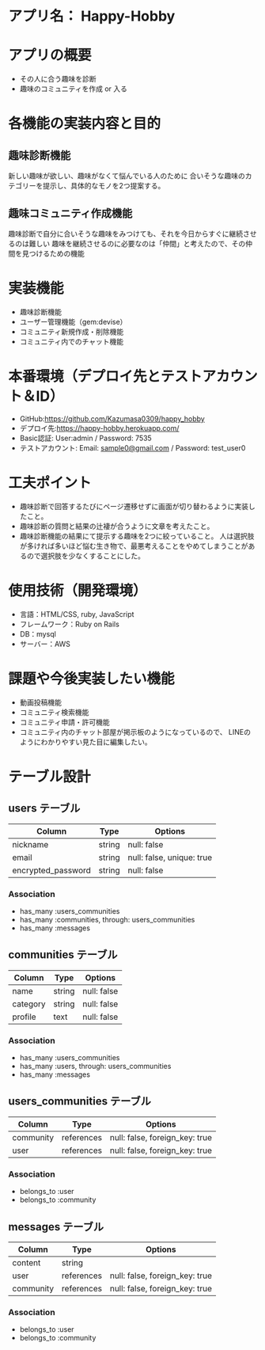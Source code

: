 # アプリ名： Happy-Hobby

# アプリの概要
- その人に合う趣味を診断
- 趣味のコミュニティを作成 or 入る

# 各機能の実装内容と目的
## 趣味診断機能
新しい趣味が欲しい、趣味がなくて悩んでいる人のために
合いそうな趣味のカテゴリーを提示し、具体的なモノを2つ提案する。

## 趣味コミュニティ作成機能
趣味診断で自分に合いそうな趣味をみつけても、それを今日からすぐに継続させるのは難しい
趣味を継続させるのに必要なのは「仲間」と考えたので、その仲間を見つけるための機能

# 実装機能
- 趣味診断機能
- ユーザー管理機能（gem:devise）
- コミュニティ新規作成・削除機能
- コミュニティ内でのチャット機能

# 本番環境（デプロイ先とテストアカウント＆ID）
- GitHub:https://github.com/Kazumasa0309/happy_hobby
- デプロイ先:https://happy-hobby.herokuapp.com/
- Basic認証: User:admin / Password: 7535 
- テストアカウント: Email: sample0@gmail.com / Password: test_user0

# 工夫ポイント
- 趣味診断で回答するたびにページ遷移せずに画面が切り替わるように実装したこと。
- 趣味診断の質問と結果の辻褄が合うように文章を考えたこと。
- 趣味診断機能の結果にて提示する趣味を2つに絞っていること。
  人は選択肢が多ければ多いほど悩む生き物で、最悪考えることをやめてしまうことがあるので選択肢を少なくすることにした。

# 使用技術（開発環境）
- 言語：HTML/CSS, ruby, JavaScript
- フレームワーク：Ruby on Rails
- DB：mysql
- サーバー：AWS

# 課題や今後実装したい機能
- 動画投稿機能
- コミュニティ検索機能
- コミュニティ申請・許可機能
- コミュニティ内のチャット部屋が掲示板のようになっているので、
  LINEのようにわかりやすい見た目に編集したい。

# テーブル設計

## users テーブル

| Column             | Type   | Options                   |
| ------------------ | ------ | ------------------------- |
| nickname           | string | null: false               |
| email              | string | null: false, unique: true |
| encrypted_password | string | null: false               |

### Association

- has_many :users_communities
- has_many :communities, through: users_communities
- has_many :messages

## communities テーブル

| Column   | Type      | Options                        |
| -------- | --------- | ------------------------------ |
| name     | string    | null: false                    |
| category | string    | null: false                    |
| profile  | text      | null: false                    |

### Association

- has_many :users_communities
- has_many :users, through: users_communities
- has_many :messages

## users_communities テーブル

| Column    | Type       | Options                        |
| --------- | ---------- | ------------------------------ |
| community | references | null: false, foreign_key: true |
| user      | references | null: false, foreign_key: true |

### Association

- belongs_to :user
- belongs_to :community

## messages テーブル

| Column    | Type       | Options                        |
| --------- | ---------- | ------------------------------ |
| content   | string     |                                |
| user      | references | null: false, foreign_key: true |
| community | references | null: false, foreign_key: true |

### Association

- belongs_to :user
- belongs_to :community
